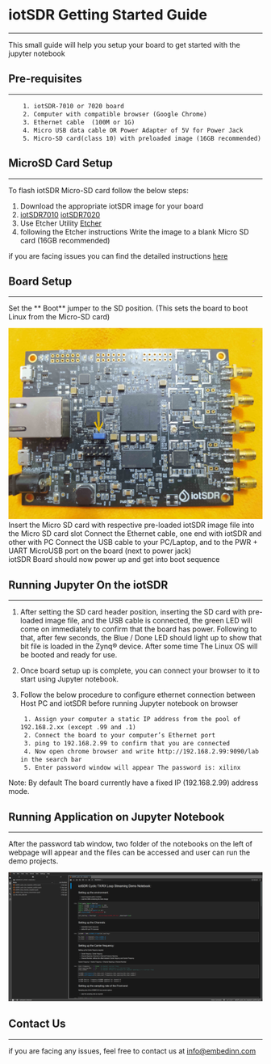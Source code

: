 
# iotSDR Getting Started Guide
------------------------------

This small guide will help you setup your board to get started with the jupyter notebook

## Pre-requisites
-----------------
        1. iotSDR-7010 or 7020 board
        2. Computer with compatible browser (Google Chrome)
        3. Ethernet cable  (100M or 1G)
        4. Micro USB data cable OR Power Adapter of 5V for Power Jack
        5. Micro-SD card(class 10) with preloaded image (16GB recommended)

## MicroSD Card Setup
---------------------

To flash iotSDR Micro-SD card follow the below steps:

  1. Download the appropriate iotSDR image for your board
  2. [iotSDR7010](https://bit.ly/2PEP3Y4) [iotSDR7020](https://bit.ly/3cxjA33)
  4. Use Etcher Utility [Etcher](https://www.balena.io/etcher/)
  5. following the Etcher instructions Write the image to a blank Micro SD card (16GB recommended)
   
if you are facing issues you can find the detailed instructions [here](https://github.com/embedinn/iotSDR/blob/master/iotSDR_uSD_Card.md)

## Board Setup
--------------
 

Set the ** Boot** jumper to the SD position. (This sets the board to boot Linux from the Micro-SD card)

![image](./images/iot.jpg)
        Insert the Micro SD card with respective pre-loaded iotSDR image file into the Micro SD card slot 
        Connect the  Ethernet cable, one end with iotSDR and other with PC
        Connect the USB cable to your PC/Laptop, and to the PWR + UART MicroUSB port 
        on the board (next to power jack)   
        iotSDR Board should now power up and get into boot sequence

## Running Jupyter On the iotSDR
--------------------------------

1. After setting the SD card header position, inserting the SD card with pre-loaded image file, and the USB cable is connected, the green LED will come on immediately to confirm that the board has power. Following to that, after few seconds, the Blue / Done LED should light up to show that bit file is loaded in the Zynq® device. After some time The Linux OS will be booted and ready for use.

2. Once board setup up is complete, you can connect your browser to it to start using Jupyter notebook. 

3. Follow the below procedure to configure ethernet connection between Host PC and iotSDR before running Jupyter notebook on browser


        1. Assign your computer a static IP address from the pool of 192.168.2.xx (except .99 and .1)
        2. Connect the board to your computer’s Ethernet port 
        3. ping to 192.168.2.99 to confirm that you are connected
        4. Now open chrome browser and write http://192.168.2.99:9090/lab in the search bar
        5. Enter password window will appear The password is: xilinx


Note: By default The board currently have a fixed IP (192.168.2.99) address mode.


## Running Application on Jupyter Notebook
------------------------------------------
After the password tab window, two folder of the notebooks on the left of webpage will appear and the files can be accessed and user can run the demo projects.

![image](./images/demo.png)

## Contact Us
-------------
if you are facing any issues, feel free to contact us at info@embedinn.com
